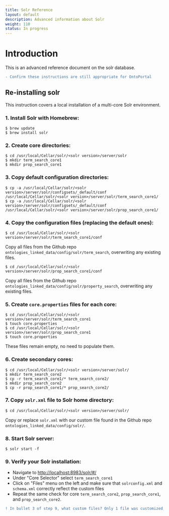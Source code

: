 ```yaml
---
title: Solr Reference
layout: default
description: Advanced information about Solr
weight: 110
status: In progress
---
```


# Introduction

This is an advanced reference document on the solr database.

```diff
- Confirm these instructions are still appropriate for OntoPortal
```

## Re-installing solr

This instruction covers a local installation of a multi-core Solr environment.

### 1. Install Solr with Homebrew:

```
$ brew update
$ brew install solr
```

### 2. Create core directories:

```
$ cd /usr/local/Cellar/solr/<solr version>/server/solr
$ mkdir term_search_core1
$ mkdir prop_search_core1
```

### 3. Copy default configuration directories:

```
$ cp -a /usr/local/Cellar/solr/<solr version>/server/solr/configsets/_default/conf /usr/local/Cellar/solr/<solr version>/server/solr/term_search_core1/
$ cp -a /usr/local/Cellar/solr/<solr version>/server/solr/configsets/_default/conf /usr/local/Cellar/solr/<solr version>/server/solr/prop_search_core1/
```

### 4. Copy the configuration files (replacing the default ones):

```
$ cd /usr/local/Cellar/solr/<solr version>/server/solr/term_search_core1/conf
```
Copy all files from the Github repo `ontologies_linked_data/config/solr/term_search`, overwriting any existing files.

```
$ cd /usr/local/Cellar/solr/<solr version>/server/solr/prop_search_core1/conf
```
Copy all files from the Github repo `ontologies_linked_data/config/solr/property_search`, overwriting any existing files.

### 5. Create `core.properties` files for each core:

```
$ cd /usr/local/Cellar/solr/<solr version>/server/solr/term_search_core1
$ touch core.properties
$ cd /usr/local/Cellar/solr/<solr version>/server/solr/prop_search_core1
$ touch core.properties
```
These files remain empty, no need to populate them.

### 6. Create secondary cores:

```
$ cd /usr/local/Cellar/solr/<solr version>/server/solr/
$ mkdir term_search_core2
$ cp -r term_search_core1/* term_search_core2/
$ mkdir prop_search_core2
$ cp -r prop_search_core1/* prop_search_core2/
```

### 7. Copy `solr.xml` file to Solr home directory:

```
$ cd /usr/local/Cellar/solr/<solr version>/server/solr/
```
Copy or replace `solr.xml` with our custom file found in the Github repo `ontologies_linked_data/config/solr/`.

### 8. Start Solr server:

```
$ solr start -f
```

### 9. Verify your Solr installation:

* Navigate to [http://localhost:8983/solr/#/](http://localhost:8983/solr/#/)
* Under "Core Selector" select `term_search_core1`
* Click on "Files" menu on the left and make sure that `solrconfig.xml` and `schema.xml` correctly reflect the custom files
* Repeat the same check for core `term_search_core2`, `prop_search_core1`, and `prop_search_core2`.

```diff
! In bullet 3 of step 9, what custom files? Only 1 file was customized, or do we mean all the copied over files?
```



